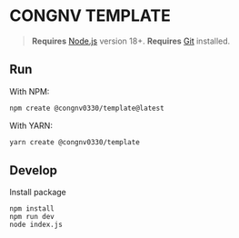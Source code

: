 # CONGNV TEMPLATE
> **Requires** [Node.js](https://nodejs.org/en/) version 18+. **Requires** [Git](https://git-scm.com/) installed.

## Run
With NPM:

```bash
npm create @congnv0330/template@latest
```

With YARN:

```bash
yarn create @congnv0330/template
```

## Develop

Install package
```
npm install
npm run dev
node index.js
```
